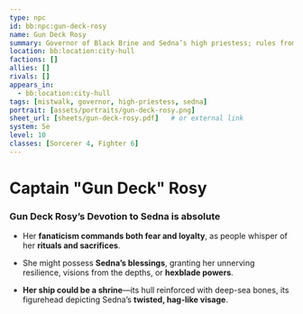 ```yaml
---
type: npc
id: bb:npc:gun-deck-rosy
name: Gun Deck Rosy
summary: Governor of Black Brine and Sedna’s high priestess; rules from City Hull with iron poise and ritual scars.
location: bb:location:city-hull
factions: []
allies: []
rivals: []
appears_in:
  - bb:location:city-hull
tags: [mistwalk, governor, high-priestess, sedna]
portrait: [assets/portraits/gun-deck-rosy.png]
sheet_url: [sheets/gun-deck-rosy.pdf]   # or external link
system: 5e
level: 10
classes: [Sorcerer 4, Fighter 6]
---
```



# Captain "Gun Deck" Rosy

### **Gun Deck Rosy’s Devotion to Sedna is absolute**

- Her **fanaticism commands both fear and loyalty**, as people whisper of her **rituals and sacrifices**.

- She might possess **Sedna’s blessings**, granting her unnerving resilience, visions from the depths, or **hexblade powers**.

- **Her ship could be a shrine**—its hull reinforced with deep-sea bones, its figurehead depicting Sedna’s **twisted, hag-like visage**.

